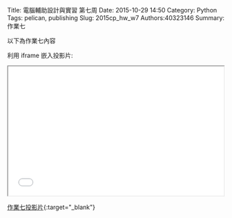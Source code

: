 Title: 電腦輔助設計與實習 第七周
Date: 2015-10-29 14:50
Category: Python
Tags: pelican, publishing
Slug: 2015cp_hw_w7
Authors:40323146
Summary: 作業七

以下為作業七內容

利用 iframe 嵌入投影片:

<iframe src="simplest6.html" width="500" height="300"></iframe>

[作業七投影片](simplest6.html){:target="_blank"}

